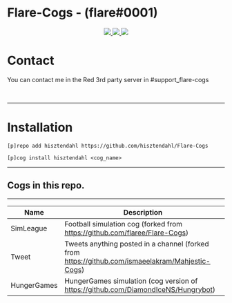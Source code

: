 # Flare-Cogs - (flare#0001)
<p align="center">
  <a href="https://github.com/Cog-Creators/Red-DiscordBot/tree/V3/develop">
    <img src="https://img.shields.io/badge/Red%20DiscordBot-V3-red.svg">
    </a>
  <a href="https://github.com/Rapptz/discord.py">
    <img src="https://img.shields.io/badge/Discord.py-rewrite-blue.svg">
    </a>
  <a href="https://github.com/ambv/black">
    <img src="https://img.shields.io/badge/code%20style-black-000000.svg">
    </a>

</p>

# Contact
You can contact me in the Red 3rd party server in #support_flare-cogs

<br>

---


# Installation
`[p]repo add hisztendahl https://github.com/hisztendahl/Flare-Cogs`

`[p]cog install hisztendahl <cog_name>`

---
## Cogs in this repo.
---
| Name | Description |
| --- | --- |
| SimLeague | Football simulation cog (forked from https://github.com/flaree/Flare-Cogs) |
| Tweet | Tweets anything posted in a channel (forked from https://github.com/ismaeelakram/Mahjestic-Cogs) |
| HungerGames | HungerGames simulation (cog version of https://github.com/DiamondIceNS/Hungrybot) |